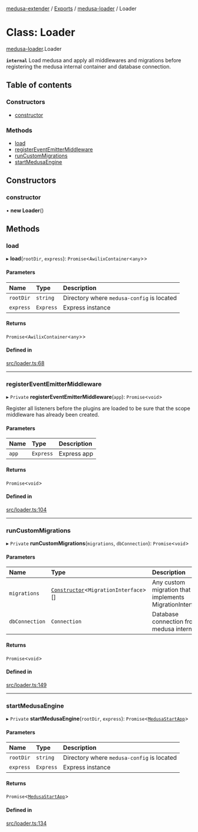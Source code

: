 [medusa-extender](../README.md) / [Exports](../modules.md) / [medusa-loader](../modules/medusa_loader.md) / Loader

# Class: Loader

[medusa-loader](../modules/medusa_loader.md).Loader

**`internal`**
Load medusa and apply all middlewares and migrations before registering the medusa
internal container and database connection.

## Table of contents

### Constructors

- [constructor](medusa_loader.MedusaLoader.md#constructor)

### Methods

- [load](medusa_loader.MedusaLoader.md#load)
- [registerEventEmitterMiddleware](medusa_loader.MedusaLoader.md#registereventemittermiddleware)
- [runCustomMigrations](medusa_loader.MedusaLoader.md#runcustommigrations)
- [startMedusaEngine](medusa_loader.MedusaLoader.md#startmedusaengine)

## Constructors

### constructor

• **new Loader**()

## Methods

### load

▸ **load**(`rootDir`, `express`): `Promise`<`AwilixContainer`<`any`\>\>

#### Parameters

| Name | Type | Description |
| :------ | :------ | :------ |
| `rootDir` | `string` | Directory where `medusa-config` is located |
| `express` | `Express` | Express instance |

#### Returns

`Promise`<`AwilixContainer`<`any`\>\>

#### Defined in

[src/loader.ts:68](https://github.com/adrien2p/medusa-extender/blob/682c80d/src/medusa-loader.ts#L68)

___

### registerEventEmitterMiddleware

▸ `Private` **registerEventEmitterMiddleware**(`app`): `Promise`<`void`\>

Register all listeners before the plugins are loaded to be sure that the scope middleware has already been created.

#### Parameters

| Name | Type | Description |
| :------ | :------ | :------ |
| `app` | `Express` | Express app |

#### Returns

`Promise`<`void`\>

#### Defined in

[src/loader.ts:104](https://github.com/adrien2p/medusa-extender/blob/682c80d/src/medusa-loader.ts#L104)

___

### runCustomMigrations

▸ `Private` **runCustomMigrations**(`migrations`, `dbConnection`): `Promise`<`void`\>

#### Parameters

| Name | Type | Description |
| :------ | :------ | :------ |
| `migrations` | [`Constructor`](../modules/types.md#constructor)<`MigrationInterface`\>[] | Any custom migration that implements MigrationInterface |
| `dbConnection` | `Connection` | Database connection from medusa internal |

#### Returns

`Promise`<`void`\>

#### Defined in

[src/loader.ts:149](https://github.com/adrien2p/medusa-extender/blob/682c80d/src/medusa-loader.ts#L149)

___

### startMedusaEngine

▸ `Private` **startMedusaEngine**(`rootDir`, `express`): `Promise`<[`MedusaStartApp`](../modules/medusa_loader.Internals.md#medusastartapp)\>

#### Parameters

| Name | Type | Description |
| :------ | :------ | :------ |
| `rootDir` | `string` | Directory where `medusa-config` is located |
| `express` | `Express` | Express instance |

#### Returns

`Promise`<[`MedusaStartApp`](../modules/medusa_loader.Internals.md#medusastartapp)\>

#### Defined in

[src/loader.ts:134](https://github.com/adrien2p/medusa-extender/blob/682c80d/src/medusa-loader.ts#L134)
